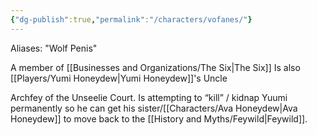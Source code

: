 ```yaml
---
{"dg-publish":true,"permalink":"/characters/vofanes/"}
---
```


Aliases: "Wolf Penis"

A member of [[Businesses and Organizations/The Six\|The Six]]
Is also [[Players/Yumi Honeydew\|Yumi Honeydew]]'s Uncle

Archfey of the Unseelie Court. Is attempting to “kill” / kidnap Yuumi permanently so he can get his sister/[[Characters/Ava Honeydew\|Ava Honeydew]] to move back to the [[History and Myths/Feywild\|Feywild]].